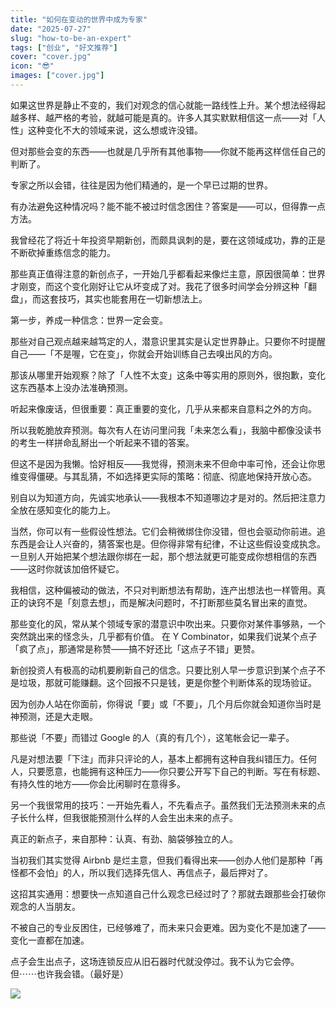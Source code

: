 ```yaml
---
title: "如何在变动的世界中成为专家"
date: "2025-07-27"
slug: "how-to-be-an-expert"
tags: ["创业", "好文推荐"]
cover: "cover.jpg"
icon: "😎"
images: ["cover.jpg"]
---
```

如果这世界是静止不变的，我们对观念的信心就能一路线性上升。某个想法经得起越多样、越严格的考验，就越可能是真的。许多人其实默默相信这一点——对「人性」这种变化不大的领域来说，这么想或许没错。



但对那些会变的东西——也就是几乎所有其他事物——你就不能再这样信任自己的判断了。



专家之所以会错，往往是因为他们精通的，是一个早已过期的世界。



有办法避免这种情况吗？能不能不被过时信念困住？答案是——可以，但得靠一点方法。



我曾经花了将近十年投资早期新创，而颇具讽刺的是，要在这领域成功，靠的正是不断砍掉重练信念的能力。



那些真正值得注意的新创点子，一开始几乎都看起来像烂主意，原因很简单：世界才刚变，而这个变化刚好让它从坏变成了对。我花了很多时间学会分辨这种「翻盘」，而这套技巧，其实也能套用在一切新想法上。



第一步，养成一种信念：世界一定会变。



那些对自己观点越来越笃定的人，潜意识里其实是认定世界静止。只要你不时提醒自己——「不是喔，它在变」，你就会开始训练自己去嗅出风的方向。



那该从哪里开始观察？除了「人性不太变」这条中等实用的原则外，很抱歉，变化这东西基本上没办法准确预测。



听起来像废话，但很重要：真正重要的变化，几乎从来都来自意料之外的方向。



所以我乾脆放弃预测。每次有人在访问里问我「未来怎么看」，我脑中都像没读书的考生一样拼命乱掰出一个听起来不错的答案。



但这不是因为我懒。恰好相反——我觉得，预测未来不但命中率可怜，还会让你思维变得僵硬。与其乱猜，不如选择更实际的策略：彻底、彻底地保持开放心态。



别自以为知道方向，先诚实地承认——我根本不知道哪边才是对的。然后把注意力全放在感知变化的能力上。



当然，你可以有一些假设性想法。它们会稍微绑住你没错，但也会驱动你前进。追东西是会让人兴奋的，猜答案也是。但你得非常有纪律，不让这些假设变成执念。
一旦别人开始把某个想法跟你绑在一起，那个想法就更可能变成你想相信的东西——这时你就该加倍怀疑它。



我相信，这种偏被动的做法，不只对判断想法有帮助，连产出想法也一样管用。真正的诀窍不是「刻意去想」，而是解决问题时，不打断那些莫名冒出来的直觉。



那些变化的风，常从某个领域专家的潜意识中吹出来。只要你对某件事够熟，一个突然跳出来的怪念头，几乎都有价值。
在 Y Combinator，如果我们说某个点子「疯了点」，那通常是称赞——搞不好还比「这点子不错」更赞。



新创投资人有极高的动机要刷新自己的信念。只要比别人早一步意识到某个点子不是垃圾，那就可能赚翻。这个回报不只是钱，更是你整个判断体系的现场验证。



因为创办人站在你面前，你得说「要」或「不要」，几个月后你就会知道你当时是神预测，还是大走眼。



那些说「不要」而错过 Google 的人（真的有几个），这笔帐会记一辈子。



凡是对想法要「下注」而非只评论的人，基本上都拥有这种自我纠错压力。任何人，只要愿意，也能拥有这种压力——你只要公开写下自己的判断。写在有标题、有持久性的地方——你会比闲聊时在意得多。



另一个我很常用的技巧：一开始先看人，不先看点子。虽然我们无法预测未来的点子长什么样，但我很能预测什么样的人会生出未来的点子。



真正的新点子，来自那种：认真、有劲、脑袋够独立的人。



当初我们其实觉得 Airbnb 是烂主意，但我们看得出来——创办人他们是那种「再怪都不会怕」的人，所以我们选择先信人、再信点子，最后押对了。



这招其实通用：想要快一点知道自己什么观念已经过时了？那就去跟那些会打破你观念的人当朋友。



不被自己的专业反困住，已经够难了，而未来只会更难。因为变化不是加速了——变化一直都在加速。



点子会生出点子，这场连锁反应从旧石器时代就没停过。我不认为它会停。
但⋯⋯也许我会错。（最好是）




![](https://prod-files-secure.s3.us-west-2.amazonaws.com/112d0858-5090-4d34-a606-b75eb8d65fd2/46476355-9cf3-4e99-9b7a-3531bc426380/1000202064.png?X-Amz-Algorithm=AWS4-HMAC-SHA256&X-Amz-Content-Sha256=UNSIGNED-PAYLOAD&X-Amz-Credential=ASIAZI2LB4667BYTD2LX%2F20250901%2Fus-west-2%2Fs3%2Faws4_request&X-Amz-Date=20250901T224357Z&X-Amz-Expires=3600&X-Amz-Security-Token=IQoJb3JpZ2luX2VjELb%2F%2F%2F%2F%2F%2F%2F%2F%2F%2FwEaCXVzLXdlc3QtMiJIMEYCIQCLXAGVRuuP%2BXUlOp2DNZToq4KQzQX1p1%2Bp34rAssD15wIhALR4K59vmS33SDOELN9Gb9wG1ePz58IMCgLyDSNJ7Cu%2FKv8DCB8QABoMNjM3NDIzMTgzODA1Igzo%2F%2FIDf9dgW538fC4q3AMaEi5FTksdxpF9x4gmi9fGIt7jyrCxqPcDOtVtXNgQUwBCbg%2BN8JvXZ7kA9xG3SMnq9e9ZnusovUJL2YlvVXVjrslupj%2BqheL9Xkk3rtYH3Zcx8bWjuG3%2BDvPvm5auQEpvyAHrSxR0974DpNNaQrr0%2BzxkEWHpVGutg6jbpbrGGtv1n9kcrbcAQ1C8g0JktRvnb0evF%2B07jusxexIp%2Bcab6Sva9rE1egRtuUz3Z57ZQMrjHtQnSICgt3Iryf2wD6dC3dWvTrj5ANGZhWVyPk2vkqCslDqUmPqoFDxnUZmwQM7Ux4n1ERkQxoF%2Bjj8gFmS7aR%2FWVQuV6F0sN7HCltYcNrgKw59Fx%2Be7rwVf%2BKOj9%2F8UMQLg07IP9QfS7RRaVn0vZm61aSrhwQWCcS878ZbGVBcKcpP8%2Fk5rZHLSmFGq0S2S0RvRdSAUVXSF3m7gfRFHR%2Fj4q%2BOMFkqwG%2Fsx2ROdQwROu%2F5qpshjK%2F4WrmVHkvqVY6C%2BHxvOIPPn3u0CaAuGS46nBxNOXT0SPazPdxNwgtQmxUnp6pB4hwYKWS9srgQejzd3W%2FVyExEkn%2FNjC9OKcRdTq2Qrghbm2AC3rOb8%2FfJflw5RBk%2Ba12ABPY880UIPb17cDPt6VPvMdTCRqNjFBjqkAS3ns0AJJlWFcXXn3qO5t8Y7MRpMPs1Hs6xo3C%2FFX1SVgTryuYUiJrjEEqHCpEgmpgneeE%2FM8LgM1KYdfDWjApkG8mlt2jvJ2YzouEzYxezFFisTovW4KCjgq68tHjCLrULpfBcyCXiPkmvmP7HvM6snF0Fw08NjskMRiBDokwZ2ux1iG890DZdAPFSU2AmMzMoNUqjBUP2jddRZ02kz8NL8WJ%2Fg&X-Amz-Signature=948f05f0a7521d4cc0ff70f93a1d2c20359a9558f96b71e17cfdf0b7922a2e3d&X-Amz-SignedHeaders=host&x-amz-checksum-mode=ENABLED&x-id=GetObject)

